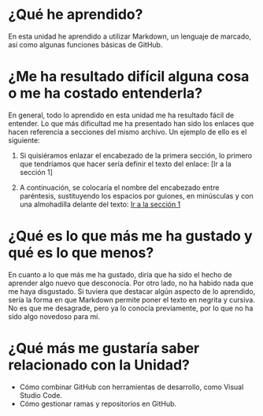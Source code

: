 # ¿Qué he aprendido?
En esta unidad he aprendido a utilizar Markdown, un lenguaje de marcado, así como algunas funciones básicas de GitHub.

# ¿Me ha resultado difícil alguna cosa o me ha costado entenderla?
En general, todo lo aprendido en esta unidad me ha resultado fácil de entender. Lo que más dificultad me ha presentado han sido los enlaces que hacen referencia a secciones del mismo archivo. Un ejemplo de ello es el siguiente:
1. Si quisiéramos enlazar el encabezado de la primera sección, lo primero que tendríamos que hacer sería definir el texto del enlace:
[Ir a la sección 1]

2. A continuación, se colocaría el nombre del encabezado entre paréntesis, sustituyendo los espacios por guiones, en minúsculas y con una almohadilla delante del texto:
[Ir a la sección 1](#¿que-he-aprendido?)

# ¿Qué es lo que más me ha gustado y qué es lo que menos?
En cuanto a lo que más me ha gustado, diría que ha sido el hecho de aprender algo nuevo que desconocía. Por otro lado, no ha habido nada que me haya disgustado. Si tuviera que destacar algún aspecto de lo aprendido, sería la forma en que Markdown permite poner el texto en negrita y cursiva. No es que me desagrade, pero ya lo conocía previamente, por lo que no ha sido algo novedoso para mí.
# ¿Qué más me gustaría saber relacionado con la Unidad?
* Cómo combinar GitHub con herramientas de desarrollo, como Visual Studio Code.
* Cómo gestionar ramas y repositorios en GitHub.
